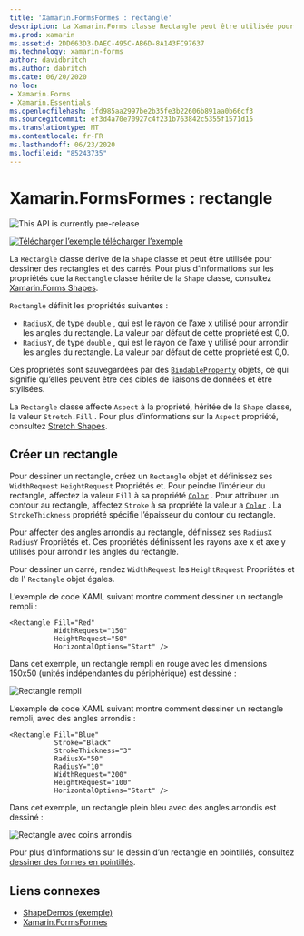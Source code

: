 ```yaml
---
title: 'Xamarin.FormsFormes : rectangle'
description: La Xamarin.Forms classe Rectangle peut être utilisée pour dessiner des rectangles.
ms.prod: xamarin
ms.assetid: 2DD663D3-DAEC-495C-AB6D-8A143FC97637
ms.technology: xamarin-forms
author: davidbritch
ms.author: dabritch
ms.date: 06/20/2020
no-loc:
- Xamarin.Forms
- Xamarin.Essentials
ms.openlocfilehash: 1fd985aa2997be2b35fe3b22606b891aa0b66cf3
ms.sourcegitcommit: ef3d4a70e70927c4f231b763842c5355f1571d15
ms.translationtype: MT
ms.contentlocale: fr-FR
ms.lasthandoff: 06/23/2020
ms.locfileid: "85243735"
---
```

# <a name="xamarinforms-shapes-rectangle"></a>Xamarin.FormsFormes : rectangle

![](~/media/shared/preview.png "This API is currently pre-release")

[![Télécharger ](~/media/shared/download.png) l’exemple télécharger l’exemple](https://docs.microsoft.com/samples/xamarin/xamarin-forms-samples/userinterface-shapesdemos/)

La `Rectangle` classe dérive de la `Shape` classe et peut être utilisée pour dessiner des rectangles et des carrés. Pour plus d’informations sur les propriétés que la `Rectangle` classe hérite de la `Shape` classe, consultez [ Xamarin.Forms Shapes](index.md).

`Rectangle` définit les propriétés suivantes :

- `RadiusX`, de type `double` , qui est le rayon de l’axe x utilisé pour arrondir les angles du rectangle. La valeur par défaut de cette propriété est 0,0.
- `RadiusY`, de type `double` , qui est le rayon de l’axe y utilisé pour arrondir les angles du rectangle. La valeur par défaut de cette propriété est 0,0.

Ces propriétés sont sauvegardées par des [`BindableProperty`](xref:Xamarin.Forms.BindableProperty) objets, ce qui signifie qu’elles peuvent être des cibles de liaisons de données et être stylisées.

La `Rectangle` classe affecte `Aspect` à la propriété, héritée de la `Shape` classe, la valeur `Stretch.Fill` . Pour plus d’informations sur la `Aspect` propriété, consultez [Stretch Shapes](index.md#stretch-shapes).

## <a name="create-a-rectangle"></a>Créer un rectangle

Pour dessiner un rectangle, créez un `Rectangle` objet et définissez ses `WidthRequest` `HeightRequest` Propriétés et. Pour peindre l’intérieur du rectangle, affectez la valeur `Fill` à sa propriété [`Color`](xref:Xamarin.Forms.Color) . Pour attribuer un contour au rectangle, affectez `Stroke` à sa propriété la valeur a [`Color`](xref:Xamarin.Forms.Color) . La `StrokeThickness` propriété spécifie l’épaisseur du contour du rectangle.

Pour affecter des angles arrondis au rectangle, définissez ses `RadiusX` `RadiusY` Propriétés et. Ces propriétés définissent les rayons axe x et axe y utilisés pour arrondir les angles du rectangle.

Pour dessiner un carré, rendez `WidthRequest` les `HeightRequest` Propriétés et de l' `Rectangle` objet égales.

L’exemple de code XAML suivant montre comment dessiner un rectangle rempli :

```xaml
<Rectangle Fill="Red"
           WidthRequest="150"
           HeightRequest="50"
           HorizontalOptions="Start" />
```

Dans cet exemple, un rectangle rempli en rouge avec les dimensions 150x50 (unités indépendantes du périphérique) est dessiné :

![Rectangle rempli](rectangle-images/filled.png "Rectangle rempli")

L’exemple de code XAML suivant montre comment dessiner un rectangle rempli, avec des angles arrondis :

```xaml
<Rectangle Fill="Blue"
           Stroke="Black"
           StrokeThickness="3"
           RadiusX="50"
           RadiusY="10"
           WidthRequest="200"
           HeightRequest="100"
           HorizontalOptions="Start" />
```

Dans cet exemple, un rectangle plein bleu avec des angles arrondis est dessiné :

![Rectangle avec coins arrondis](rectangle-images/rounded.png "Rectangle avec coins arrondis")

Pour plus d’informations sur le dessin d’un rectangle en pointillés, consultez [dessiner des formes en pointillés](index.md#draw-dashed-shapes).

## <a name="related-links"></a>Liens connexes

- [ShapeDemos (exemple)](https://docs.microsoft.com/samples/xamarin/xamarin-forms-samples/userinterface-shapesdemos/)
- [Xamarin.FormsFormes](index.md)
